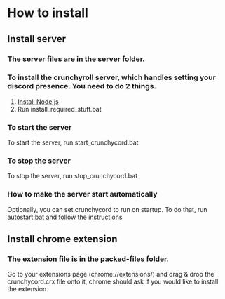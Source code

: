 # How to install

## Install server
### The server files are in the server folder.
### To install the crunchyroll server, which handles setting your discord presence. You need to do 2 things.
1. [Install Node.js](https://nodejs.org/)
2. Run install_required_stuff.bat

### To start the server
To start the server, run start_crunchycord.bat

### To stop the server
To stop the server, run stop_crunchycord.bat

### How to make the server start automatically
Optionally, you can set crunchycord to run on startup. To do that, run autostart.bat and follow the instructions

## Install chrome extension
### The extension file is in the packed-files folder.
Go to your extensions page (chrome://extensions/) and drag & drop the crunchycord.crx file onto it, chrome should ask if you would like to install the extension.